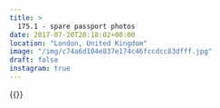 ```yaml
---
title: >
  175.1 - spare passport photos
date: 2017-07-20T20:18:02+00:00
location: "London, United Kingdom"
image: "/img/c74a6d104e837e174c46fccdcc83dfff.jpg"
draft: false
instagram: true
---
```


{{<photo src="/img/c74a6d104e837e174c46fccdcc83dfff.jpg">}}
